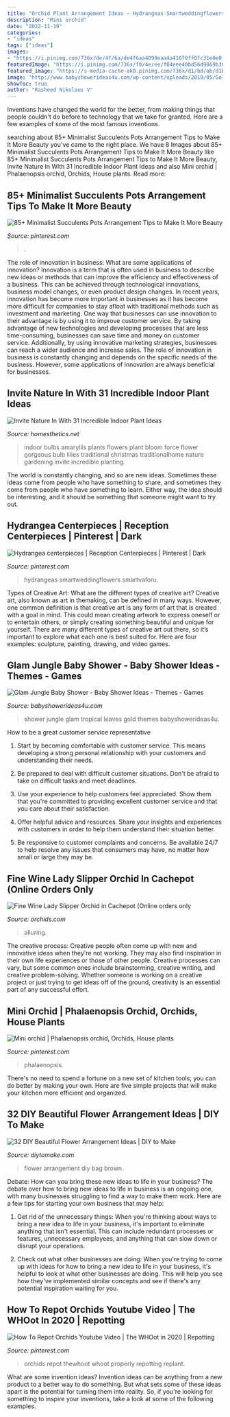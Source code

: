 ```yaml
---
title: "Orchid Plant Arrangement Ideas ~ Hydrangeas Smartweddingflowers Smartvaforu"
description: "Mini orchid"
date: "2022-11-19"
categories:
- "ideas"
tags: ["ideas"]
images:
- "https://i.pinimg.com/736x/de/4f/6a/de4f6aa4099eaa4a41870ff8fc31e0e0.jpg"
featuredImage: "https://i.pinimg.com/736x/f0/4e/ee/f04eee40bd56d9069b30cf41f1f36523--orchids-minis.jpg"
featured_image: "https://s-media-cache-ak0.pinimg.com/736x/d1/bd/ab/d1bdab1bcacdae8c677e81420e867ce6.jpg"
image: "http://www.babyshowerideas4u.com/wp-content/uploads/2019/05/Gold-Glam-Baby-Shower-Jungle-tropical-leaves-600x800.jpg"
ShowToc: true
author: "Rasheed Nikolaus V"
---
```



Inventions have changed the world for the better, from making things that people couldn't do before to technology that we take for granted. Here are a few examples of some of the most famous inventions.

	

		
searching about 85+ Minimalist Succulents Pots Arrangement Tips to Make It More Beauty you've came to the right place. We have 8 Images about 85+ Minimalist Succulents Pots Arrangement Tips to Make It More Beauty like 85+ Minimalist Succulents Pots Arrangement Tips to Make It More Beauty, Invite Nature In With 31 Incredible Indoor Plant Ideas and also Mini orchid | Phalaenopsis orchid, Orchids, House plants. Read more:
		
    
## 85+ Minimalist Succulents Pots Arrangement Tips To Make It More Beauty

<img loading=lazy src="https://i.pinimg.com/736x/de/4f/6a/de4f6aa4099eaa4a41870ff8fc31e0e0.jpg" onerror="this.onerror=null;this.src='https://tse3.mm.bing.net/th?id=OIP.FXf0gvP0XcSXy8SY7zxZEAHaLF&amp;pid=15.1';" alt="85+ Minimalist Succulents Pots Arrangement Tips to Make It More Beauty">

_Source: pinterest.com_

>. 

	

The role of innovation in business: What are some applications of innovation?
Innovation is a term that is often used in business to describe new ideas or methods that can improve the efficiency and effectiveness of a business. This can be achieved through technological innovations, business model changes, or even product design changes. In recent years, innovation has become more important in businesses as it has become more difficult for companies to stay afloat with traditional methods such as investment and marketing. One way that businesses can use innovation to their advantage is by using it to improve customer service. By taking advantage of new technologies and developing processes that are less time-consuming, businesses can save time and money on customer service. Additionally, by using innovative marketing strategies, businesses can reach a wider audience and increase sales. The role of innovation in business is constantly changing and depends on the specific needs of the business. However, some applications of innovation are always beneficial for businesses.

    
## Invite Nature In With 31 Incredible Indoor Plant Ideas

<img loading=lazy src="http://cdn.homesthetics.net/wp-content/uploads/2015/01/Invite-Nature-In-With-20-Incredible-Indoor-Plants-Ideas-homesthetics-25.jpg" onerror="this.onerror=null;this.src='https://tse1.mm.bing.net/th?id=OIP.cYqTe8mQaiE68QYBFT4wHQHaLi&amp;pid=15.1';" alt="Invite Nature In With 31 Incredible Indoor Plant Ideas">

_Source: homesthetics.net_

>indoor bulbs amaryllis plants flowers plant bloom force flower gorgeous bulb lilies traditional christmas traditionalhome nature gardening invite incredible planting. 

	

The world is constantly changing, and so are new ideas. Sometimes these ideas come from people who have something to share, and sometimes they come from people who have something to learn. Either way, the idea should be interesting, and it should be something that someone might want to try out.

    
## Hydrangea Centerpieces | Reception Centerpieces | Pinterest | Dark

<img loading=lazy src="https://s-media-cache-ak0.pinimg.com/736x/d1/bd/ab/d1bdab1bcacdae8c677e81420e867ce6.jpg" onerror="this.onerror=null;this.src='https://tse3.mm.bing.net/th?id=OIP.9b8-NVQXEgEWWICXwUGl7gHaLH&amp;pid=15.1';" alt="Hydrangea centerpieces | Reception Centerpieces | Pinterest | Dark">

_Source: pinterest.com_

>hydrangeas smartweddingflowers smartvaforu. 

	

Types of Creative Art: What are the different types of creative art?
Creative art, also known as art in themaking, can be defined in many ways. However, one common definition is that creative art is any form of art that is created with a goal in mind. This could mean creating artwork to express oneself or to entertain others, or simply creating something beautiful and unique for yourself. There are many different types of creative art out there, so it’s important to explore what each one is best suited for. Here are four examples: sculpture, painting, drawing, and video games.

    
## Glam Jungle Baby Shower - Baby Shower Ideas - Themes - Games

<img loading=lazy src="http://www.babyshowerideas4u.com/wp-content/uploads/2019/05/Gold-Glam-Baby-Shower-Jungle-tropical-leaves-600x800.jpg" onerror="this.onerror=null;this.src='https://tse4.mm.bing.net/th?id=OIP.ZCi9ej2xwvDUCoJj04oNHQHaJ4&amp;pid=15.1';" alt="Glam Jungle Baby Shower - Baby Shower Ideas - Themes - Games">

_Source: babyshowerideas4u.com_

>shower jungle glam tropical leaves gold themes babyshowerideas4u. 

	

How to be a great customer service representative
1. Start by becoming comfortable with customer service. This means developing a strong personal relationship with your customers and understanding their needs.
2. Be prepared to deal with difficult customer situations. Don't be afraid to take on difficult tasks and meet deadlines.

3. Use your experience to help customers feel appreciated. Show them that you're committed to providing excellent customer service and that you care about their satisfaction.

4. Offer helpful advice and resources. Share your insights and experiences with customers in order to help them understand their situation better.

5. Be responsive to customer complaints and concerns. Be available 24/7 to help resolve any issues that consumers may have, no matter how small or large they may be.

    
## Fine Wine Lady Slipper Orchid In Cachepot (Online Orders Only

<img loading=lazy src="https://www.orchids.com/Assets/ProductImages/810013_12a.jpg" onerror="this.onerror=null;this.src='https://tse1.mm.bing.net/th?id=OIP.9fq8thCH5MTXKDamaiMKSAHaKX&amp;pid=15.1';" alt="Fine Wine Lady Slipper Orchid in Cachepot (Online orders only">

_Source: orchids.com_

>alluring. 

	

The creative process:
Creative people often come up with new and innovative ideas when they're not working. They may also find inspiration in their own life experiences or those of other people. Creative processes can vary, but some common ones include brainstorming, creative writing, and creative problem-solving. Whether someone is working on a creative project or just trying to get ideas off of the ground, creativity is an essential part of any successful effort.

    
## Mini Orchid | Phalaenopsis Orchid, Orchids, House Plants

<img loading=lazy src="https://i.pinimg.com/736x/f0/4e/ee/f04eee40bd56d9069b30cf41f1f36523--orchids-minis.jpg" onerror="this.onerror=null;this.src='https://tse1.mm.bing.net/th?id=OIP.FYRQALGHBnXzt9jVJjGxoQHaJ3&amp;pid=15.1';" alt="Mini orchid | Phalaenopsis orchid, Orchids, House plants">

_Source: pinterest.com_

>phalaenopsis. 

	

There's no need to spend a fortune on a new set of kitchen tools; you can do better by making your own. Here are five simple projects that will make your kitchen more efficient and organized.

    
## 32 DIY Beautiful Flower Arrangement Ideas | DIY To Make

<img loading=lazy src="http://www.diytomake.com/wp-content/uploads/2016/08/flower-arrangement-ideas-1.jpg" onerror="this.onerror=null;this.src='https://tse4.mm.bing.net/th?id=OIP.jkXeK2vdr0CF9gyc5c60BQHaJ4&amp;pid=15.1';" alt="32 DIY Beautiful Flower Arrangement Ideas | DIY to Make">

_Source: diytomake.com_

>flower arrangement diy bag brown. 

	

Debate: How can you bring these new ideas to life in your business?
The debate over how to bring new ideas to life in business is an ongoing one, with many businesses struggling to find a way to make them work. Here are a few tips for starting your own business that may help: 
1. Get rid of the unnecessary things: When you're thinking about ways to bring a new idea to life in your business, it's important to eliminate anything that isn't essential. This can include redundant processes or features, unnecessary employees, and anything that can slow down or disrupt your operations. 

2. Check out what other businesses are doing: When you're trying to come up with ideas for how to bring a new idea to life in your business, it's helpful to look at what other businesses are doing. This will help you see how they've implemented similar concepts and see if there's any potential inspiration waiting for you.

    
## How To Repot Orchids Youtube Video | The WHOot In 2020 | Repotting

<img loading=lazy src="https://i.pinimg.com/736x/df/65/f4/df65f47da76655a4be5cd56aca35c00c.jpg" onerror="this.onerror=null;this.src='https://tse1.mm.bing.net/th?id=OIP.mpFvXUAbnq-FFcPJ018V2AHaLH&amp;pid=15.1';" alt="How To Repot Orchids Youtube Video | The WHOot in 2020 | Repotting">

_Source: pinterest.com_

>orchids repot thewhoot whoot properly repotting replant. 

	

What are some invention ideas?
Invention ideas can be anything from a new product to a better way to do something. But what sets some of these ideas apart is the potential for turning them into reality. So, if you're looking for something to inspire your inventions, take a look at some of the following examples.

